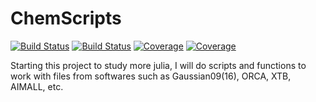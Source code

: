 # ChemScripts

[![Build Status](https://travis-ci.com/caprilesport/ChemScripts.svg?branch=main)](https://travis-ci.com/caprilesport/ChemScripts)
[![Build Status](https://ci.appveyor.com/api/projects/status/github/caprilesport/ChemScripts?svg=true)](https://ci.appveyor.com/project/caprilesport/ChemScripts)
[![Coverage](https://codecov.io/gh/caprilesport/ChemScripts/branch/master/graph/badge.svg)](https://codecov.io/gh/caprilesport/ChemScripts)
[![Coverage](https://coveralls.io/repos/github/caprilesport/ChemScripts/badge.svg?branch=main)](https://coveralls.io/github/caprilesport/ChemScripts?branch=main)


Starting this project to study more julia, I will do scripts and functions to work with files from softwares such as Gaussian09(16), ORCA, XTB, AIMALL, etc.

